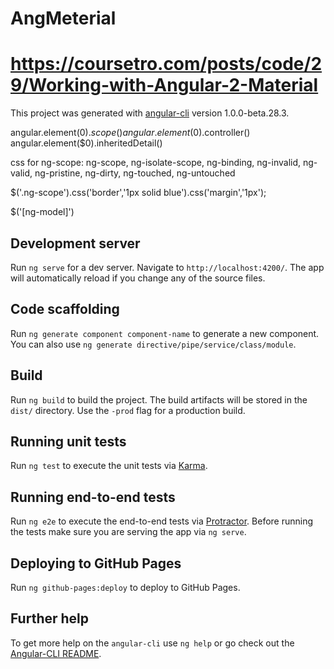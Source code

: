 # AngMeterial
# https://coursetro.com/posts/code/29/Working-with-Angular-2-Material
This project was generated with [angular-cli](https://github.com/angular/angular-cli) version 1.0.0-beta.28.3.

angular.element($0).scope()
angular.element($0).controller()
angular.element($0).inheritedDetail()

css for ng-scope:
ng-scope,
ng-isolate-scope,
ng-binding,
ng-invalid,
ng-valid,
ng-pristine,
ng-dirty,
ng-touched,
ng-untouched

$('.ng-scope').css('border','1px solid blue').css('margin','1px');

$('[ng-model]')

 

## Development server
Run `ng serve` for a dev server. Navigate to `http://localhost:4200/`. The app will automatically reload if you change any of the source files.

## Code scaffolding

Run `ng generate component component-name` to generate a new component. You can also use `ng generate directive/pipe/service/class/module`.

## Build

Run `ng build` to build the project. The build artifacts will be stored in the `dist/` directory. Use the `-prod` flag for a production build.

## Running unit tests

Run `ng test` to execute the unit tests via [Karma](https://karma-runner.github.io).

## Running end-to-end tests

Run `ng e2e` to execute the end-to-end tests via [Protractor](http://www.protractortest.org/).
Before running the tests make sure you are serving the app via `ng serve`.

## Deploying to GitHub Pages

Run `ng github-pages:deploy` to deploy to GitHub Pages.

## Further help

To get more help on the `angular-cli` use `ng help` or go check out the [Angular-CLI README](https://github.com/angular/angular-cli/blob/master/README.md).
